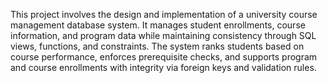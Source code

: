 This project involves the design and implementation of a university course management database system. It manages student enrollments, course information, and program data while maintaining consistency through SQL views, functions, and constraints. The system ranks students based on course performance, enforces prerequisite checks, and supports program and course enrollments with integrity via foreign keys and validation rules.
